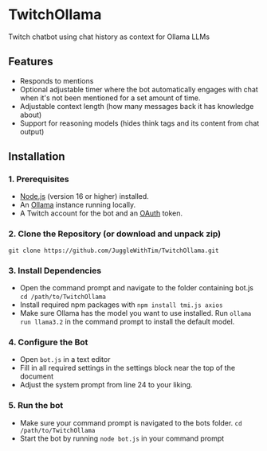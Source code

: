 # TwitchOllama
Twitch chatbot using chat history as context for Ollama LLMs

## Features
* Responds to mentions
* Optional adjustable timer where the bot automatically engages with chat when it's not been mentioned for a set amount of time.
* Adjustable context length (how many messages back it has knowledge about)
* Support for reasoning models (hides think tags and its content from chat output)

## Installation
### 1. Prerequisites
* [Node.js](https://nodejs.org/) (version 16 or higher) installed.
* An [Ollama](https://ollama.com/) instance running locally.
* A Twitch account for the bot and an [OAuth](https://twitchapps.com/tmi/) token.

### 2. Clone the Repository (or download and unpack zip)
`git clone https://github.com/JuggleWithTim/TwitchOllama.git`

### 3. Install Dependencies
* Open the command prompt and navigate to the folder containing bot.js
`cd /path/to/TwitchOllama`
* Install required npm packages with `npm install tmi.js axios`
* Make sure Ollama has the model you want to use installed. Run `ollama run llama3.2` in the command prompt to install the default model.

### 4. Configure the Bot
* Open `bot.js` in a text editor
* Fill in all required settings in the settings block near the top of the document
* Adjust the system prompt from line 24 to your liking.

### 5. Run the bot
* Make sure your command prompt is navigated to the bots folder. `cd /path/to/TwitchOllama`
* Start the bot by running `node bot.js` in your command prompt
